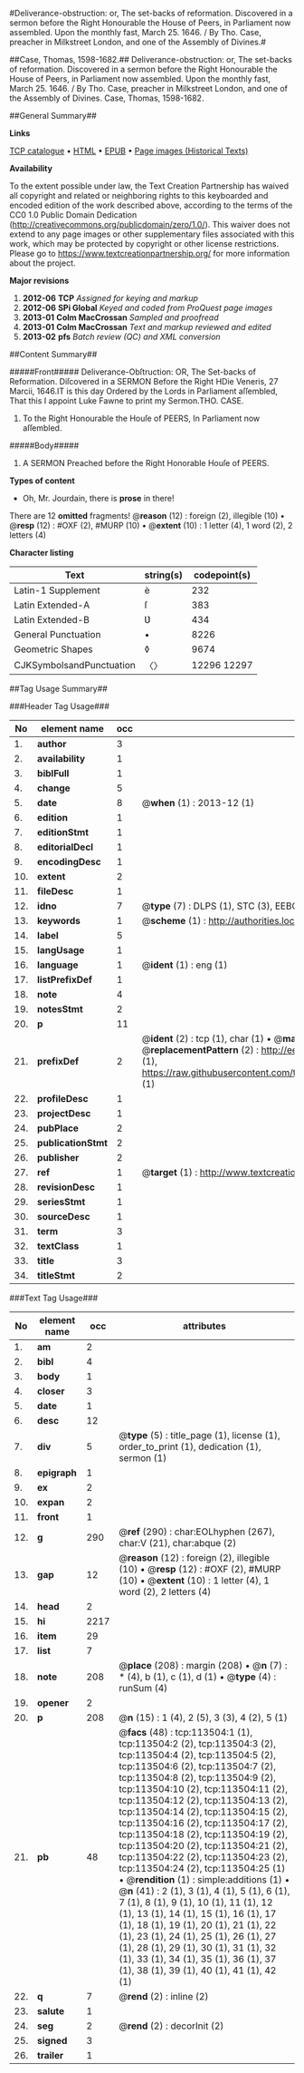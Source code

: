 #Deliverance-obstruction: or, The set-backs of reformation. Discovered in a sermon before the Right Honourable the House of Peers, in Parliament now assembled. Upon the monthly fast, March 25. 1646. / By Tho. Case, preacher in Milkstreet London, and one of the Assembly of Divines.#

##Case, Thomas, 1598-1682.##
Deliverance-obstruction: or, The set-backs of reformation. Discovered in a sermon before the Right Honourable the House of Peers, in Parliament now assembled. Upon the monthly fast, March 25. 1646. / By Tho. Case, preacher in Milkstreet London, and one of the Assembly of Divines.
Case, Thomas, 1598-1682.

##General Summary##

**Links**

[TCP catalogue](http://www.ota.ox.ac.uk/tcp/)  • 
[HTML](http://tei.it.ox.ac.uk/tcp/Texts-HTML/free/A81/A81239.html)  • 
[EPUB](http://tei.it.ox.ac.uk/tcp/Texts-EPUB/free/A81/A81239.epub) • 
[Page images (Historical Texts)](https://historicaltexts.jisc.ac.uk/eebo-99861371e)

**Availability**

To the extent possible under law, the Text Creation Partnership has waived all copyright and related or neighboring rights to this keyboarded and encoded edition of the work described above, according to the terms of the CC0 1.0 Public Domain Dedication (http://creativecommons.org/publicdomain/zero/1.0/). This waiver does not extend to any page images or other supplementary files associated with this work, which may be protected by copyright or other license restrictions. Please go to https://www.textcreationpartnership.org/ for more information about the project.

**Major revisions**

1. __2012-06__ __TCP__ *Assigned for keying and markup*
1. __2012-06__ __SPi Global__ *Keyed and coded from ProQuest page images*
1. __2013-01__ __Colm MacCrossan__ *Sampled and proofread*
1. __2013-01__ __Colm MacCrossan__ *Text and markup reviewed and edited*
1. __2013-02__ __pfs__ *Batch review (QC) and XML conversion*

##Content Summary##

#####Front#####
Deliverance-Obſtruction: OR, The Set-backs of Reformation. Diſcovered in a SERMON Before the Right HDie Veneris, 27 Marcii, 1646.IT is this day Ordered by the Lords in Parliament aſſembled, That this I appoint Luke Fawne to print my Sermon.THO. CASE.
1. To the Right Honourable the Houſe of PEERS, In Parliament now aſſembled.

#####Body#####

1. A SERMON Preached before the Right Honorable Houſe of PEERS.

**Types of content**

  * Oh, Mr. Jourdain, there is **prose** in there!

There are 12 **omitted** fragments! 
 @__reason__ (12) : foreign (2), illegible (10)  •  @__resp__ (12) : #OXF (2), #MURP (10)  •  @__extent__ (10) : 1 letter (4), 1 word (2), 2 letters (4)

**Character listing**


|Text|string(s)|codepoint(s)|
|---|---|---|
|Latin-1 Supplement|è|232|
|Latin Extended-A|ſ|383|
|Latin Extended-B|Ʋ|434|
|General Punctuation|•|8226|
|Geometric Shapes|◊|9674|
|CJKSymbolsandPunctuation|〈〉|12296 12297|

##Tag Usage Summary##

###Header Tag Usage###

|No|element name|occ|attributes|
|---|---|---|---|
|1.|__author__|3||
|2.|__availability__|1||
|3.|__biblFull__|1||
|4.|__change__|5||
|5.|__date__|8| @__when__ (1) : 2013-12 (1)|
|6.|__edition__|1||
|7.|__editionStmt__|1||
|8.|__editorialDecl__|1||
|9.|__encodingDesc__|1||
|10.|__extent__|2||
|11.|__fileDesc__|1||
|12.|__idno__|7| @__type__ (7) : DLPS (1), STC (3), EEBO-CITATION (1), PROQUEST (1), VID (1)|
|13.|__keywords__|1| @__scheme__ (1) : http://authorities.loc.gov/ (1)|
|14.|__label__|5||
|15.|__langUsage__|1||
|16.|__language__|1| @__ident__ (1) : eng (1)|
|17.|__listPrefixDef__|1||
|18.|__note__|4||
|19.|__notesStmt__|2||
|20.|__p__|11||
|21.|__prefixDef__|2| @__ident__ (2) : tcp (1), char (1)  •  @__matchPattern__ (2) : ([0-9\-]+):([0-9IVX]+) (1), (.+) (1)  •  @__replacementPattern__ (2) : http://eebo.chadwyck.com/downloadtiff?vid=$1&page=$2 (1), https://raw.githubusercontent.com/textcreationpartnership/Texts/master/tcpchars.xml#$1 (1)|
|22.|__profileDesc__|1||
|23.|__projectDesc__|1||
|24.|__pubPlace__|2||
|25.|__publicationStmt__|2||
|26.|__publisher__|2||
|27.|__ref__|1| @__target__ (1) : http://www.textcreationpartnership.org/docs/. (1)|
|28.|__revisionDesc__|1||
|29.|__seriesStmt__|1||
|30.|__sourceDesc__|1||
|31.|__term__|3||
|32.|__textClass__|1||
|33.|__title__|3||
|34.|__titleStmt__|2||


###Text Tag Usage###

|No|element name|occ|attributes|
|---|---|---|---|
|1.|__am__|2||
|2.|__bibl__|4||
|3.|__body__|1||
|4.|__closer__|3||
|5.|__date__|1||
|6.|__desc__|12||
|7.|__div__|5| @__type__ (5) : title_page (1), license (1), order_to_print (1), dedication (1), sermon (1)|
|8.|__epigraph__|1||
|9.|__ex__|2||
|10.|__expan__|2||
|11.|__front__|1||
|12.|__g__|290| @__ref__ (290) : char:EOLhyphen (267), char:V (21), char:abque (2)|
|13.|__gap__|12| @__reason__ (12) : foreign (2), illegible (10)  •  @__resp__ (12) : #OXF (2), #MURP (10)  •  @__extent__ (10) : 1 letter (4), 1 word (2), 2 letters (4)|
|14.|__head__|2||
|15.|__hi__|2217||
|16.|__item__|29||
|17.|__list__|7||
|18.|__note__|208| @__place__ (208) : margin (208)  •  @__n__ (7) : * (4), b (1), c (1), d (1)  •  @__type__ (4) : runSum (4)|
|19.|__opener__|2||
|20.|__p__|208| @__n__ (15) : 1 (4), 2 (5), 3 (3), 4 (2), 5 (1)|
|21.|__pb__|48| @__facs__ (48) : tcp:113504:1 (1), tcp:113504:2 (2), tcp:113504:3 (2), tcp:113504:4 (2), tcp:113504:5 (2), tcp:113504:6 (2), tcp:113504:7 (2), tcp:113504:8 (2), tcp:113504:9 (2), tcp:113504:10 (2), tcp:113504:11 (2), tcp:113504:12 (2), tcp:113504:13 (2), tcp:113504:14 (2), tcp:113504:15 (2), tcp:113504:16 (2), tcp:113504:17 (2), tcp:113504:18 (2), tcp:113504:19 (2), tcp:113504:20 (2), tcp:113504:21 (2), tcp:113504:22 (2), tcp:113504:23 (2), tcp:113504:24 (2), tcp:113504:25 (1)  •  @__rendition__ (1) : simple:additions (1)  •  @__n__ (41) : 2 (1), 3 (1), 4 (1), 5 (1), 6 (1), 7 (1), 8 (1), 9 (1), 10 (1), 11 (1), 12 (1), 13 (1), 14 (1), 15 (1), 16 (1), 17 (1), 18 (1), 19 (1), 20 (1), 21 (1), 22 (1), 23 (1), 24 (1), 25 (1), 26 (1), 27 (1), 28 (1), 29 (1), 30 (1), 31 (1), 32 (1), 33 (1), 34 (1), 35 (1), 36 (1), 37 (1), 38 (1), 39 (1), 40 (1), 41 (1), 42 (1)|
|22.|__q__|7| @__rend__ (2) : inline (2)|
|23.|__salute__|1||
|24.|__seg__|2| @__rend__ (2) : decorInit (2)|
|25.|__signed__|3||
|26.|__trailer__|1||
